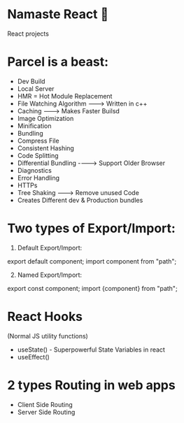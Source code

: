 # Namaste React 🚀

React projects

# Parcel is a beast:

- Dev Build
- Local Server
- HMR = Hot Module Replacement
- File Watching Algorithm ---> Written in c++
- Caching ---> Makes Faster Builsd
- Image Optimization
- Minification
- Bundling
- Compress File
- Consistent Hashing
- Code Splitting
- Differential Bundling ----> Support Older Browser
- Diagnostics
- Error Handling
- HTTPs
- Tree Shaking ---> Remove unused Code
- Creates Different dev & Production bundles

# Two types of Export/Import:

1. Default Export/Import:

export default component;
import component from "path";

2. Named Export/Import:

export const component;
import {component} from "path";

# React Hooks

(Normal JS utility functions)

- useState() - Superpowerful State Variables in react
- useEffect()

# 2 types Routing in web apps

- Client Side Routing
- Server Side Routing
